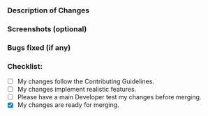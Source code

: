 <!-- Give a brief summary of your changes in the title. -->

### Description of Changes
<!-- Describe your changes in detail. -->

### Screenshots (optional)

### Bugs fixed (if any)
<!-- If you fixed any bugs, describe them here. State issue number if applicable. -->

### Checklist:
<!-- [ ] = Unchecked, [x] = Checked. -->
* [ ] My changes follow the Contributing Guidelines. <!-- See CONTRIBUTING.md to verify. -->
* [ ] My changes implement realistic features. <!-- Only aircraft changes require this. -->
* [ ] Please have a main Developer test my changes before merging. <!-- We will always briefly test, but if it needs a "full" test, please check). -->
* [x] My changes are ready for merging. <!-- Uncheck if you want to decide when to merge. -->
